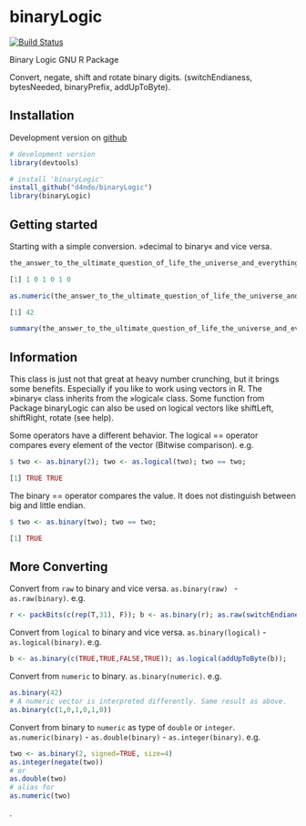 binaryLogic
===========

[![Build Status](https://travis-ci.org/d4ndo/binaryLogic.png)](https://travis-ci.org/d4ndo/binaryLogic)

Binary Logic GNU R Package

Convert, negate, shift and rotate binary digits.
(switchEndianess, bytesNeeded, binaryPrefix, addUpToByte).

## Installation

Development version on [github](https://github.com/hadley/devtools)
```R
# development version
library(devtools)

# install 'binaryLogic'
install_github("d4ndo/binaryLogic")
library(binaryLogic)
```

Getting started
---------------

Starting with a simple conversion. »decimal to binary« and vice versa.
```R
the_answer_to_the_ultimate_question_of_life_the_universe_and_everything <- as.binary(42)

[1] 1 0 1 0 1 0

as.numeric(the_answer_to_the_ultimate_question_of_life_the_universe_and_everything)

[1] 42

summary(the_answer_to_the_ultimate_question_of_life_the_universe_and_everything)
```

Information
-----------

This class is just not that great at heavy number crunching, but it brings some benefits. Especially if you like to work using vectors in R. The »binary« class inherits from the »logical« class. Some function from Package binaryLogic can also be used on logical vectors like shiftLeft, shiftRight, rotate (see help).

Some operators have a different behavior. The logical == operator compares every element of the vector (Bitwise comparison). e.g. 

```R
$ two <- as.binary(2); two <- as.logical(two); two == two;

[1] TRUE TRUE
```
The binary == operator compares the value. It does not distinguish between big and little endian.

```R
$ two <- as.binary(two); two == two;

[1] TRUE
```
 
More Converting
---------------

Convert from ``raw`` to binary and vice versa.  ``as.binary(raw) `` - ``as.raw(binary)``. e.g.
```R
r <- packBits(c(rep(T,31), F)); b <- as.binary(r); as.raw(switchEndianess(b));
```

Convert from ``logical`` to binary and vice versa.  ``as.binary(logical)`` - ``as.logical(binary)``. e.g.
```R
b <- as.binary(c(TRUE,TRUE,FALSE,TRUE)); as.logical(addUpToByte(b));
```

Convert from ``numeric`` to binary. ``as.binary(numeric)``. e.g.
```R
as.binary(42)
# A numeric vector is interpreted differently. Same result as above.
as.binary(c(1,0,1,0,1,0))
```

Convert from binary to ``numeric`` as type of ``double`` or ``integer``. ``as.numeric(binary)`` - ``as.double(binary)`` - ``as.integer(binary)``. e.g.
```R
two <- as.binary(2, signed=TRUE, size=4)
as.integer(negate(two))
# or
as.double(two)
# alias for
as.numeric(two)
```
.



